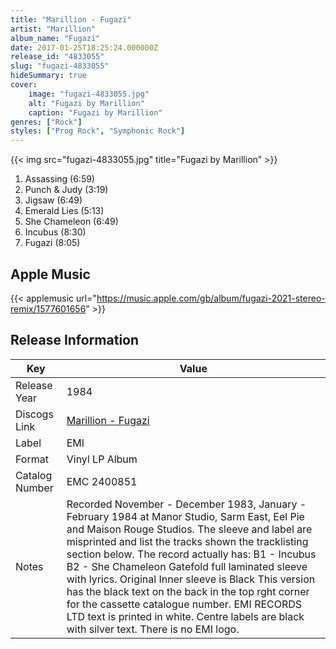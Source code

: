 ```yaml
---
title: "Marillion - Fugazi"
artist: "Marillion"
album_name: "Fugazi"
date: 2017-01-25T18:25:24.000000Z
release_id: "4833055"
slug: "fugazi-4833055"
hideSummary: true
cover:
    image: "fugazi-4833055.jpg"
    alt: "Fugazi by Marillion"
    caption: "Fugazi by Marillion"
genres: ["Rock"]
styles: ["Prog Rock", "Symphonic Rock"]
---
```


{{< img src="fugazi-4833055.jpg" title="Fugazi by Marillion" >}}

<!-- section break -->

1. Assassing (6:59)
2. Punch & Judy (3:19)
3. Jigsaw (6:49)
4. Emerald Lies (5:13)
5. She Chameleon (6:49)
6. Incubus (8:30)
7. Fugazi (8:05)

<!-- section break -->




## Apple Music
{{< applemusic url="https://music.apple.com/gb/album/fugazi-2021-stereo-remix/1577601656" >}}






## Release Information
|  Key           | Value                                                |
| ---------------| ---------------------------------------------------- |
| Release Year   | 1984                                   |
| Discogs Link   | [Marillion - Fugazi](https://www.discogs.com/release/4833055-Marillion-Fugazi) |
| Label          | EMI |
| Format         | Vinyl LP Album |
| Catalog Number | EMC 2400851 |
| Notes | Recorded November - December 1983, January - February 1984 at Manor Studio, Sarm East, Eel Pie and Maison Rouge Studios.    The sleeve and label are misprinted and list the tracks shown the tracklisting section below.  The record actually has:  B1 - Incubus   B2 - She Chameleon    Gatefold full laminated sleeve with lyrics.  Original Inner sleeve is Black    This version has the black text on the back in the top rght corner for the cassette catalogue number. EMI RECORDS LTD text is printed in white.    Centre labels are black with silver text. There is no EMI logo. |